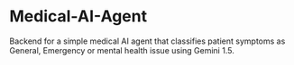 # Medical-AI-Agent
Backend for a simple medical AI agent that classifies patient symptoms as General, Emergency or mental health issue using Gemini 1.5.
